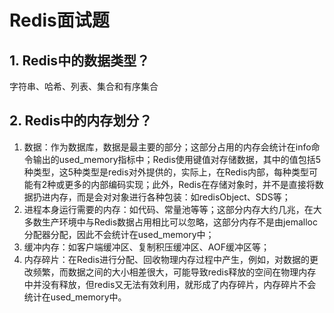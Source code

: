 # Redis面试题

## 1. Redis中的数据类型？

字符串、哈希、列表、集合和有序集合

## 2. Redis中的内存划分？

1. 数据：作为数据库，数据是最主要的部分；这部分占用的内存会统计在info命令输出的used_memory指标中；Redis使用键值对存储数据，其中的值包括5种类型，这5种类型是redis对外提供的，实际上，在Redis内部，每种类型可能有2种或更多的内部编码实现；此外，Redis在存储对象时，并不是直接将数据扔进内存，而是会对对象进行各种包装：如redisObject、SDS等；
2. 进程本身运行需要的内存：如代码、常量池等等；这部分内存大约几兆，在大多数生产环境中与Redis数据占用相比可以忽略，这部分内存不是由jemalloc分配器分配，因此不会统计在used_memory中；
3. 缓冲内存：如客户端缓冲区、复制积压缓冲区、AOF缓冲区等；
4. 内存碎片：在Redis进行分配、回收物理内存过程中产生，例如，对数据的更改频繁，而数据之间的大小相差很大，可能导致redis释放的空间在物理内存中并没有释放，但redis又无法有效利用，就形成了内存碎片，内存碎片不会统计在used_memory中。